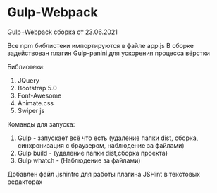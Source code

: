 # Gulp-Webpack
Gulp+Webpack сборка от 23.06.2021

Все npm библиотеки импортируются в файле app.js
В сборке задействован плагин Gulp-panini для ускорения процесса вёрстки

Библиотеки:
1. JQuery
2. Bootstrap 5.0
3. Font-Awesome
4. Animate.css
5. Swiper js

Команды для запуска: 

1. Gulp - запускает всё что есть (удаление папки dist, сборка, синхронизация с браузером, наблюдение за файлами)
2. Gulp build - (удаление папки dist,сборка проекта)
3. Gulp whatch - (Наблюдение за файлами)

Добавлен файл .jshintrc для работы плагина JSHint в текстовых редакторах

